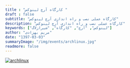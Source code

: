 ```yaml
---
title : "کارگاه آرچ لینوکس "
draft : false
subtitle: "کارگاه عملی نصب و راه اندازی آرچ لینوکس"
description: "کارگاه عملی نصب و راه اندازی آرچ لینوکس"
keywords: ["لینوکس", "آرچ", "کارگاه", "شیرازلاگ"]
author: "مریم بهزادی"
date: "1397-03-03"
summaryImage: "/img/events/archlinux.jpg"
readmore: false
---
```


[![archlinux](../../img/events/archlinux.jpg)](../../img/events/archlinux.jpg)
